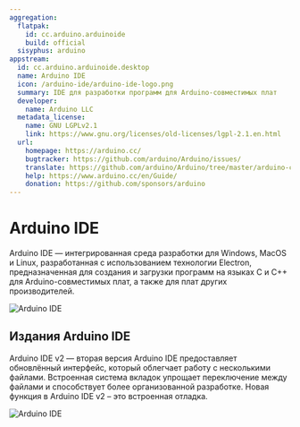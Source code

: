 ```yaml
---
aggregation:
  flatpak:
    id: cc.arduino.arduinoide
    build: official
  sisyphus: arduino
appstream:
  id: cc.arduino.arduinoide.desktop
  name: Arduino IDE
  icon: /arduino-ide/arduino-ide-logo.png
  summary: IDE для разработки программ для Arduino-совместимых плат
  developer:
    name: Arduino LLC
  metadata_license:
    name: GNU LGPLv2.1
    link: https://www.gnu.org/licenses/old-licenses/lgpl-2.1.en.html
  url:
    homepage: https://arduino.cc/
    bugtracker: https://github.com/arduino/Arduino/issues/
    translate: https://github.com/arduino/Arduino/tree/master/arduino-core/src/processing/app/i18n/
    help: https://www.arduino.cc/en/Guide/
    donation: https://github.com/sponsors/arduino
---
```


# Arduino IDE

Arduino IDE — интегрированная среда разработки для Windows, MacOS и Linux, разработанная с использованием технологии Electron, предназначенная для создания и загрузки программ на языках C и C++ для Arduino-совместимых плат, а также для плат других производителей.

![Arduino IDE](/arduino-ide/arduino-ide-1.png)

<!--@include: @apps/.parts/install/content-repo.md-->
<!--@include: @apps/.parts/install/content-flatpak.md-->

## Издания Arduino IDE

Arduino IDE v2 — вторая версия Arduino IDE предоставляет обновлённый интерфейс, который облегчает работу с несколькими файлами. Встроенная система вкладок упрощает переключение между файлами и способствует более организованной разработке. Новая функция в Arduino IDE v2 – это встроенная отладка.

![Arduino IDE](/arduino-ide/arduino-ide-2.png)
